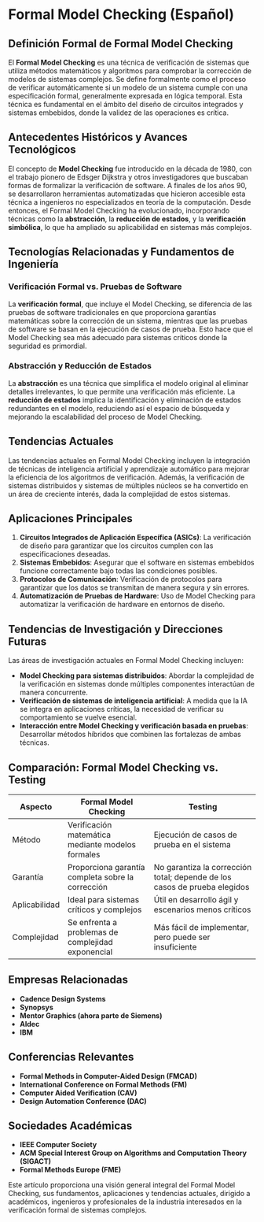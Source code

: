 # Formal Model Checking (Español)

## Definición Formal de Formal Model Checking

El **Formal Model Checking** es una técnica de verificación de sistemas que utiliza métodos matemáticos y algoritmos para comprobar la corrección de modelos de sistemas complejos. Se define formalmente como el proceso de verificar automáticamente si un modelo de un sistema cumple con una especificación formal, generalmente expresada en lógica temporal. Esta técnica es fundamental en el ámbito del diseño de circuitos integrados y sistemas embebidos, donde la validez de las operaciones es crítica.

## Antecedentes Históricos y Avances Tecnológicos

El concepto de **Model Checking** fue introducido en la década de 1980, con el trabajo pionero de Edsger Dijkstra y otros investigadores que buscaban formas de formalizar la verificación de software. A finales de los años 90, se desarrollaron herramientas automatizadas que hicieron accesible esta técnica a ingenieros no especializados en teoría de la computación. Desde entonces, el Formal Model Checking ha evolucionado, incorporando técnicas como la **abstracción**, la **reducción de estados**, y la **verificación simbólica**, lo que ha ampliado su aplicabilidad en sistemas más complejos.

## Tecnologías Relacionadas y Fundamentos de Ingeniería

### Verificación Formal vs. Pruebas de Software

La **verificación formal**, que incluye el Model Checking, se diferencia de las pruebas de software tradicionales en que proporciona garantías matemáticas sobre la corrección de un sistema, mientras que las pruebas de software se basan en la ejecución de casos de prueba. Esto hace que el Model Checking sea más adecuado para sistemas críticos donde la seguridad es primordial.

### Abstracción y Reducción de Estados

La **abstracción** es una técnica que simplifica el modelo original al eliminar detalles irrelevantes, lo que permite una verificación más eficiente. La **reducción de estados** implica la identificación y eliminación de estados redundantes en el modelo, reduciendo así el espacio de búsqueda y mejorando la escalabilidad del proceso de Model Checking.

## Tendencias Actuales

Las tendencias actuales en Formal Model Checking incluyen la integración de técnicas de inteligencia artificial y aprendizaje automático para mejorar la eficiencia de los algoritmos de verificación. Además, la verificación de sistemas distribuidos y sistemas de múltiples núcleos se ha convertido en un área de creciente interés, dada la complejidad de estos sistemas.

## Aplicaciones Principales

1. **Circuitos Integrados de Aplicación Específica (ASICs)**: La verificación de diseño para garantizar que los circuitos cumplen con las especificaciones deseadas.
2. **Sistemas Embebidos**: Asegurar que el software en sistemas embebidos funcione correctamente bajo todas las condiciones posibles.
3. **Protocolos de Comunicación**: Verificación de protocolos para garantizar que los datos se transmitan de manera segura y sin errores.
4. **Automatización de Pruebas de Hardware**: Uso de Model Checking para automatizar la verificación de hardware en entornos de diseño.

## Tendencias de Investigación y Direcciones Futuras

Las áreas de investigación actuales en Formal Model Checking incluyen:

- **Model Checking para sistemas distribuidos**: Abordar la complejidad de la verificación en sistemas donde múltiples componentes interactúan de manera concurrente.
- **Verificación de sistemas de inteligencia artificial**: A medida que la IA se integra en aplicaciones críticas, la necesidad de verificar su comportamiento se vuelve esencial.
- **Interacción entre Model Checking y verificación basada en pruebas**: Desarrollar métodos híbridos que combinen las fortalezas de ambas técnicas.

## Comparación: Formal Model Checking vs. Testing

| Aspecto                | Formal Model Checking                                    | Testing                                             |
|-----------------------|---------------------------------------------------------|----------------------------------------------------|
| Método                | Verificación matemática mediante modelos formales       | Ejecución de casos de prueba en el sistema         |
| Garantía              | Proporciona garantía completa sobre la corrección      | No garantiza la corrección total; depende de los casos de prueba elegidos |
| Aplicabilidad         | Ideal para sistemas críticos y complejos                | Útil en desarrollo ágil y escenarios menos críticos |
| Complejidad           | Se enfrenta a problemas de complejidad exponencial     | Más fácil de implementar, pero puede ser insuficiente |

## Empresas Relacionadas

- **Cadence Design Systems**
- **Synopsys**
- **Mentor Graphics (ahora parte de Siemens)**
- **Aldec**
- **IBM**

## Conferencias Relevantes

- **Formal Methods in Computer-Aided Design (FMCAD)**
- **International Conference on Formal Methods (FM)**
- **Computer Aided Verification (CAV)**
- **Design Automation Conference (DAC)**

## Sociedades Académicas

- **IEEE Computer Society**
- **ACM Special Interest Group on Algorithms and Computation Theory (SIGACT)**
- **Formal Methods Europe (FME)**

Este artículo proporciona una visión general integral del Formal Model Checking, sus fundamentos, aplicaciones y tendencias actuales, dirigido a académicos, ingenieros y profesionales de la industria interesados en la verificación formal de sistemas complejos.